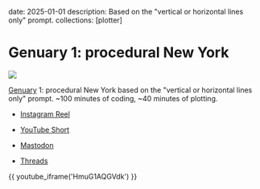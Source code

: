 date: 2025-01-01
description: Based on the "vertical or horizontal lines only" prompt.
collections: [plotter]

Genuary 1: procedural New York
==============================

![](scan.jpg)

[Genuary][] 1: procedural New York based on the "vertical or horizontal lines only" prompt. ~100 minutes of coding, ~40 minutes of plotting.

- [Instagram Reel](https://www.instagram.com/p/DETFqWZOb1q/)
- [YouTube Short](https://youtube.com/shorts/HmuG1AQGVdk)
- [Mastodon](https://vis.social/@narf/113755332418210963)
- [Threads](https://www.threads.net/@narfdotpl/post/DETGgG-O90P)

  [Genuary]: https://genuary.art/

{{ youtube_iframe('HmuG1AQGVdk') }}
